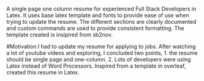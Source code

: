 A single page one column resume for experienced Full Stack Developers in Latex. It uses base latex template and fonts to provide ease of use when trying to update the resume. The different sections are clearly documented and custom commands are used to provide consistent formatting. The template created is insipired from sb2nov.

#Motivation
I had to update my resume for applying to jobs. After watching a lot of youtube videos and exploring, I concluded two points, 1. the resume should be single page and one-column. 2. Lots of developers were using Latex instead of Word Processors. Inspired from a template in overleaf, created this resume in Latex.
